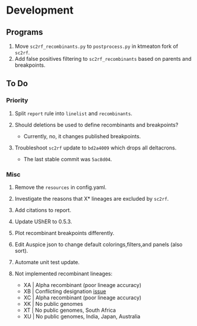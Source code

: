 # Development

## Programs

1. Move `sc2rf_recombinants.py` to `postprocess.py` in ktmeaton fork of `sc2rf`.
1. Add false positives filtering to `sc2rf_recombinants` based on parents and breakpoints.

## To Do

### Priority

1. Split `report` rule into `linelist` and `recombinants`.

1. Should deletions be used to define recombinants and breakpoints?

    - Currently, no, it changes published breakpoints.

1. Troubleshoot `sc2rf` update to `bd2a4009` which drops all deltacrons.

    - The last stable commit was `5ac8d04`.

### Misc

1. Remove the `resources` in config.yaml.
1. Investigate the reasons that X* lineages are excluded by `sc2rf`.
1. Add citations to report.
1. Update UShER to 0.5.3.
1. Plot recombinant breakpoints differently.
1. Edit Auspice json to change default colorings,filters,and panels (also sort).
1. Automate unit test update.
1. Not implemented recombinant lineages:

    - XA | Alpha recombinant (poor lineage accuracy)
    - XB | Conflicting designation [issue](https://github.com/summercms/covid19-pango-designation/commit/26b7359e34a0b2f122215332b6495fea97ff3fe7)
    - XC | Alpha recombinant (poor lineage accuracy)
    - XK | No public genomes
    - XT | No public genomes, South Africa
    - XU | No public genomes, India, Japan, Australia
